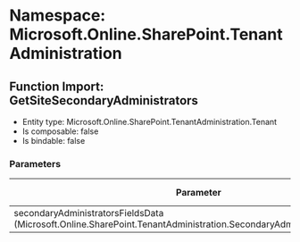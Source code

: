 # Namespace: Microsoft.Online.SharePoint.TenantAdministration

## Function Import: GetSiteSecondaryAdministrators

- Entity type: Microsoft.Online.SharePoint.TenantAdministration.Tenant
- Is composable: false
- Is bindable: false

### Parameters

Parameter | SPO | SP 2019 | SP 2016 | SP 2013
----------|:---:|:-------:|:-------:|:-------
secondaryAdministratorsFieldsData (Microsoft.Online.SharePoint.TenantAdministration.SecondaryAdministratorsFieldsData) | ✅ | ❌ | ❌ | ❌